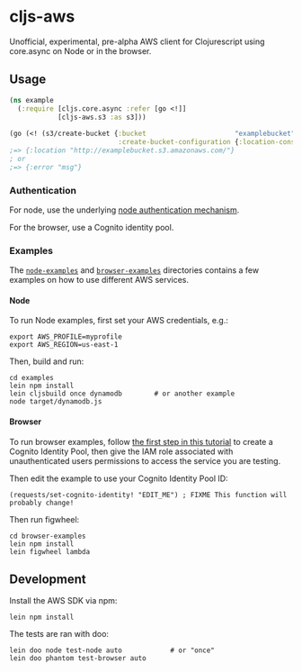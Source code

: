 # cljs-aws

Unofficial, experimental, pre-alpha AWS client for Clojurescript using core.async on Node or in the browser.

## Usage

```clojure
(ns example
  (:require [cljs.core.async :refer [go <!]]
            [cljs-aws.s3 :as s3]))
            
(go (<! (s3/create-bucket {:bucket                      "examplebucket"
                           :create-bucket-configuration {:location-constraint "eu-west-1"}})))
;=> {:location "http://examplebucket.s3.amazonaws.com/"}
; or
;=> {:error "msg"}
```

### Authentication

For node, use the underlying [node authentication mechanism](https://docs.aws.amazon.com/sdk-for-javascript/v2/developer-guide/setting-credentials-node.html).

For the browser, use a Cognito identity pool.

### Examples

The [`node-examples`](node-examples/src/cljs_aws) and [`browser-examples`](browser-examples/src/cljs_aws) directories contains a few examples on how to use different AWS services.

#### Node
 
To run Node examples, first set your AWS credentials, e.g.:
```
export AWS_PROFILE=myprofile
export AWS_REGION=us-east-1
```
Then, build and run:
```
cd examples
lein npm install
lein cljsbuild once dynamodb        # or another example
node target/dynamodb.js 
```

#### Browser

To run browser examples, follow [the first step in this tutorial](https://docs.aws.amazon.com/sdk-for-javascript/v2/developer-guide/getting-started-browser.html)
to create a Cognito Identity Pool, then give the IAM role associated with unauthenticated users permissions to access the
service you are testing.

Then edit the example to use your Cognito Identity Pool ID:

```
(requests/set-cognito-identity! "EDIT_ME") ; FIXME This function will probably change!
```

Then run figwheel:
```
cd browser-examples
lein npm install
lein figwheel lambda
```

## Development

Install the AWS SDK via npm:
```
lein npm install
```

The tests are ran with doo:
```
lein doo node test-node auto            # or "once"
lein doo phantom test-browser auto
```

